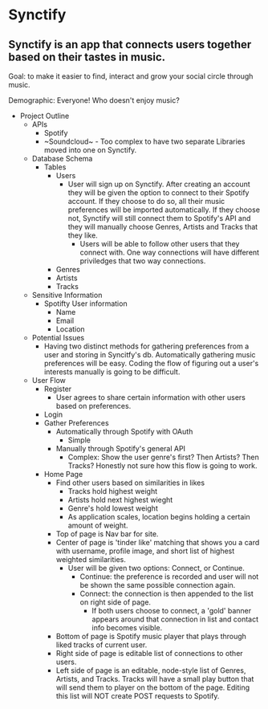 # Synctify

## Synctify is an app that connects users together based on their tastes in music.

Goal: to make it easier to find, interact and grow your social circle through music.

Demographic: Everyone! Who doesn't enjoy music?


- Project Outline
     - APIs
        - Spotify
        - ~Soundcloud~ - Too complex to have two separate Libraries moved into one on Synctify.
    - Database Schema
        - Tables
            - Users
                - User will sign up on Synctify. After creating an account they will be given the option to connect to their Spotify account. If they choose to do so, all their music preferences will be imported automatically. If they choose not, Synctify will still connect them to Spotify's API and they will manually choose Genres, Artists and Tracks that they like.
                    - Users will be able to follow other users that they connect with. One way connections will have different priviledges that two way connections. 
            - Genres
            - Artists
            - Tracks
    - Sensitive Information
        - Spotifty User information
            - Name
            - Email
            - Location
    - Potential Issues
        - Having two distinct methods for gathering preferences from a user and storing in Syncitfy's db. Automatically gathering music preferences will be easy. Coding the flow of figuring out a user's interests manually is going to be difficult. 
    - User Flow
        - Register
            - User agrees to share certain information with other users based on preferences.
        - Login
        - Gather Preferences
            - Automatically through Spotify with OAuth
                - Simple
            - Manually through Spotify's general API
                - Complex: Show the user genre's first? Then Artists? Then Tracks? Honestly not sure how this flow is going to work. 
        - Home Page
            - Find other users based on similarities in likes
                - Tracks hold highest weight
                - Artists hold next highest wieght
                - Genre's hold lowest weight
                - As application scales, location begins holding a certain amount of weight.
            - Top of page is Nav bar for site.
            - Center of page is 'tinder like' matching that shows you a card with username, profile image, and short list of highest weighted similarities.
                - User will be given two options: Connect, or Continue.
                    - Continue: the preference is recorded and user will not be shown the same possible connection again.
                    - Connect: the connection is then appended to the list on right side of page.
                        - If both users choose to connect, a 'gold' banner appears around that connection in list and contact info becomes visible.
            - Bottom of page is Spotify music player that plays through liked tracks of current user.
            - Right side of page is editable list of connections to other users.
            - Left side of page is an editable, node-style list of Genres, Artists, and Tracks. Tracks will have a small play button that will send them to player on the bottom of the page. Editing this list will NOT create POST requests to Spotify. 

        
   
    


